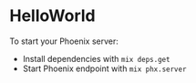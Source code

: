 # HelloWorld

To start your Phoenix server:

  * Install dependencies with `mix deps.get`
  * Start Phoenix endpoint with `mix phx.server`
